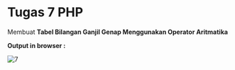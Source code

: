 # Tugas 7 PHP

Membuat <b>Tabel Bilangan Ganjil Genap Menggunakan Operator Aritmatika</b>

<b>Output in browser : </b>

![7](https://user-images.githubusercontent.com/92837751/195011263-0708e08c-6f9f-45eb-a12e-6855d2219ec6.jpg)

